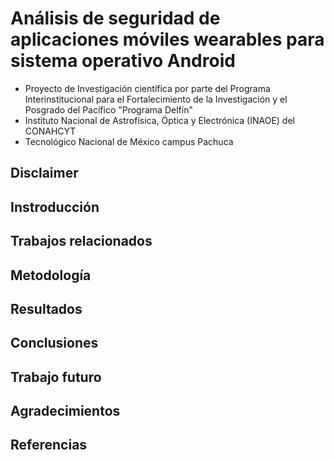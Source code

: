 # Análisis de seguridad de aplicaciones móviles wearables para sistema operativo Android
*  Proyecto de Investigación científica por parte del Programa Interinstitucional para el Fortalecimiento de la Investigación y el Posgrado del Pacífico "Programa Delfín"
* Instituto Nacional de Astrofísica, Óptica y Electrónica (INAOE) del CONAHCYT
* Tecnológico Nacional de México campus Pachuca

## Disclaimer

## Instroducción

## Trabajos relacionados

## Metodología

## Resultados

## Conclusiones

## Trabajo futuro

## Agradecimientos

## Referencias
